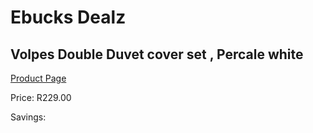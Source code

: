
# Ebucks Dealz
## Volpes Double Duvet cover set , Percale white
[Product Page](https://www.ebucks.com/web/shop/productSelected.do?prodId=1066979406&catId=704984344)

Price: R229.00

Savings: 


	